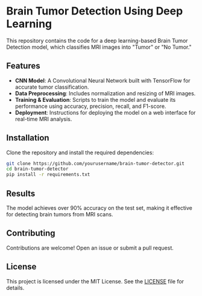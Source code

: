 # Brain Tumor Detection Using Deep Learning

This repository contains the code for a deep learning-based Brain Tumor Detection model, which classifies MRI images into "Tumor" or "No Tumor."

## Features

- **CNN Model**: A Convolutional Neural Network built with TensorFlow for accurate tumor classification.
- **Data Preprocessing**: Includes normalization and resizing of MRI images.
- **Training & Evaluation**: Scripts to train the model and evaluate its performance using accuracy, precision, recall, and F1-score.
- **Deployment**: Instructions for deploying the model on a web interface for real-time MRI analysis.

## Installation

Clone the repository and install the required dependencies:

```bash
git clone https://github.com/yourusername/brain-tumor-detector.git
cd brain-tumor-detector
pip install -r requirements.txt
```
## Results

The model achieves over 90% accuracy on the test set, making it effective for detecting brain tumors from MRI scans.

## Contributing

Contributions are welcome! Open an issue or submit a pull request.

## License

This project is licensed under the MIT License. See the [LICENSE](LICENSE) file for details.
